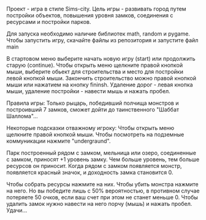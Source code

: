 Проект - игра в стиле Sims-city. Цель игры - развивать город путем постройки объектов, повышения уровня замков, соединения с ресурсами и постройки парков.

Для запуска необходимо наличие библиотек math, random и pygame.
Чтобы запустить игру, скачайте файлы из репозитория и запустите файл main

В стартовом меню выберите начать новую игру (start) или продолжить старую (continue). Чтобы открыть меню щелкните правой кнопкой мыши, выберите обьект для строительства и место для постройки левой кнопкой мыши.
Закончить строительство можно правой кнопкой мыши или нажатием на кнопку fininsh.
Удаление дорог - левая кнопка мыши, удаление постройки - навести мышь и нажать пробел.

Правила игры:
Только рыцарь, победивший полчища монстров и построивший 7 замков, сможет дойти до таинственного "Шаббат Шаллома"...

Некоторые подсказки отважному игроку:
Чтобы открыть меню щелкните правой кнопкой мыши.
Чтобы посмотреть на подземные коммуникации нажмите "undergraund".

Парк построенный рядом с замком, мельница или озеро, соединенные с замком, приносят +1 уровень замку. Чем больше уровень, тем больше ресурсов он приносит. Когда рядом с замком появляется монстр, 
появляется красный значок, и доходность замка становится 0.

Чтобы собрать ресурсы нажмите на них. Чтобы убить монстра нажмите на него. Но вы победите лишь с 50% вероятностью, в противном случае потеряете 50 очков, если ваш счет при этом не станет меньше 0.
Чтобы удалить замок нужно навести на него порчу (мышь) и нажать пробел.
Удачи...
